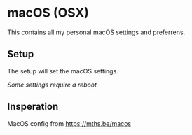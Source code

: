 # macOS (OSX)

This contains all my personal macOS settings and preferrens.

## Setup

The setup will set the macOS settings.

_Some settings require a reboot_

## Insperation

MacOS config from https://mths.be/macos
